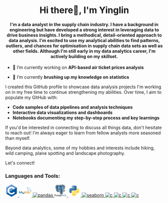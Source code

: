 <h1 align="center">Hi there👋, I'm Yinglin</h1>
<h4 align="center">I'm a data analyst in the supply chain industry. I have a background in engineering but have developed a strong interest in leveraging data to drive business insights. I bring a methodical, detail-oriented approach to data analysis. 
  I'm excited to use my analytical abilities to find patterns, outliers, and chances for optimisation in supply chain data sets as well as other fields. Although I'm still early in my data analytics career, I'm actively building on my skillset. </h5>

- 🔭 I’m currently working on **API-based air ticket prices analysis**

- 🌱 I’m currently **brushing up my knowledge on statistics**


I created this GitHub profile to showcase data analysis projects I'm working on in my free time to continue strengthening my abilities. Over time, I aim to populate my GitHub with:

- **Code samples of data pipelines and analysis techniques**
- **Interactive data visualizations and dashboards**
- **Notebooks documenting my step-by-step process and key learnings**

If you'd be interested in connecting to discuss all things data, don't hesitate to reach out! I'm always eager to learn from fellow analysts more seasoned than myself.

Beyond data analytics, some of my hobbies and interests include hiking, wild camping, plane spotting and landscape photography.

Let's connect!

<h3 align="left">Languages and Tools:</h3>
<p align="left"> <a href="https://www.cprogramming.com/" target="_blank" rel="noreferrer"> <img src="https://raw.githubusercontent.com/devicons/devicon/master/icons/c/c-original.svg" alt="c" width="40" height="40"/> </a> <a href="https://www.mysql.com/" target="_blank" rel="noreferrer"> <img src="https://raw.githubusercontent.com/devicons/devicon/master/icons/mysql/mysql-original-wordmark.svg" alt="mysql" width="40" height="40"/> </a> <a href="https://pandas.pydata.org/" target="_blank" rel="noreferrer"> <img src="https://seeklogo.com/images/P/pandas-logo-56829C6445-seeklogo.com.png" alt="pandas" width="40" height="40"/> </a> <a href="https://www.postgresql.org" target="_blank" rel="noreferrer"> <img src="https://raw.githubusercontent.com/devicons/devicon/master/icons/postgresql/postgresql-original-wordmark.svg" alt="postgresql" width="40" height="40"/> </a> <a href="https://www.python.org" target="_blank" rel="noreferrer"> <img src="https://raw.githubusercontent.com/devicons/devicon/master/icons/python/python-original.svg" alt="python" width="40" height="40"/> </a> <a href="https://seaborn.pydata.org/" target="_blank" rel="noreferrer"> <img src="https://seaborn.pydata.org/_images/logo-mark-lightbg.svg" alt="seaborn" width="40" height="40"/> 
</a> <a href="https://www.tableau.com/" target="_blank" rel="noreferrer"> <img src="https://cdn.worldvectorlogo.com/logos/tableau-software.svg" alt="c" width="40" height="40"/> </a>  <a href="https://powerbi.microsoft.com/"> <img src="https://upload.wikimedia.org/wikipedia/commons/c/cf/New_Power_BI_Logo.svg" alt="c" width="40" height="40"/> </a><a href="www.sas.com"> <img src="https://www.sas.com/en/news/media-gallery/all-images/sas-logo-white-reversed-new/_jcr_content/par/image_360101046.img.png/1639774080219.png" alt="c" width="40" height="40"/> </a><a href="https://www.r-project.org/"> <img src="https://www.r-project.org/logo/Rlogo.svg" alt="c" width="40" height="40"/> </a></p>


<!---
Yinglin747/Yinglin747 is a ✨ special ✨ repository because its `README.md` (this file) appears on your GitHub profile.
You can click the Preview link to take a look at your changes.
--->
